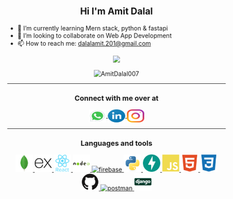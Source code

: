 <h2 align="center">Hi I'm Amit Dalal</h1>

- 🌱 I’m currently learning Mern stack, python & fastapi
- 👯 I’m looking to collaborate on Web App Development
- 📫 How to reach me: dalalamit.201@gmail.com

<!-- <p align="center">
   <img src=" https://github-readme-stats.vercel.app/api?username=AmitDalal007&theme=synthwave&show_icons=true" />
</p>
<p align="center"><img src="https://github-readme-stats.vercel.app/api/top-langs?username=AmitDalal007&show_icons=true&theme=synthwave&locale=en&layout=compact" alt="AmitDalal007" /></p> -->
<p align="center">
<img src = "https://github-readme-stats.vercel.app/api?username=AmitDalal007&show_icons=true&theme=synthwave"/>
</p>

<p align="center"><img src="https://github-readme-stats.vercel.app/api/top-langs?username=AmitDalal007&show_icons=true&theme=synthwave&locale=en&layout=compact" alt="AmitDalal007" /></p>

<hr/>

<h3 align="center">Connect with me over at</h3>

<p align="center">

<a href="https://wa.me/918607430478" target="blank">
    <img align="center" src="Icons/whatsapp.svg" alt="AmitDalal" height="30" width="40" />
</a>
<a href="https://www.linkedin.com/in/amit-dalal-72046b216/" target="blank">
    <img align="center" src="Icons/linkedin.svg" alt="AmitDalal" height="30" width="40" />
</a>
<a href="https://instagram.com/_amit__007" target="blank">
    <img align="center" src="Icons/instagram.svg" alt="AmitDalal" height="30" width="40" />
</a>
</p>

<hr/>

<h3 align="center">Languages and tools</h3>

<p align="center">
<a href="https://www.mongodb.com/cloud/atlas/lp/try2-in?utm_source=google&utm_campaign=gs_apac_india_search_core_brand_atlas_desktop&utm_term=mongodb&utm_medium=cpc_paid_search&utm_ad=e&utm_ad_campaign_id=12212624347" target="_blank"> 
    <img src="https://github.com/devicons/devicon/blob/master/icons/mongodb/mongodb-original.svg" alt="mongoDB" width="40" height="40"/> 
</a>
<a href="https://expressjs.com/" target="_blank"> 
    <img src="https://github.com/devicons/devicon/blob/master/icons/express/express-original.svg" alt="express" width="40" height="40"/> 
</a>
<a href="https://reactnative.dev/" target="_blank"> 
    <img src="https://raw.githubusercontent.com/devicons/devicon/master/icons/react/react-original-wordmark.svg" alt="reactjs" width="40" height="40"/> 
</a>
<a href="https://nodejs.org/en/" target="_blank"> 
    <img src="https://raw.githubusercontent.com/devicons/devicon/master/icons/nodejs/nodejs-original-wordmark.svg" alt="node" width="40" height="40"/> 
</a>
<a href="https://firebase.google.com/" target="_blank"> 
    <img src="https://www.vectorlogo.zone/logos/firebase/firebase-icon.svg" alt="firebase" width="40" height="40"/> 
</a>
<a href="https://www.python.org/" target="_blank"> 
    <img src="https://github.com/devicons/devicon/blob/master/icons/python/python-original.svg" alt="python" width="40" height="40"/> 
</a>
<a href="https://www.python.org/" target="_blank"> 
    <img src="https://github.com/devicons/devicon/blob/master/icons/fastapi/fastapi-original.svg" alt="python" width="40" height="40"/> 
</a>
<a href="https://www.javascript.com/" target="_blank"> 
    <img src="https://github.com/devicons/devicon/blob/master/icons/javascript/javascript-plain.svg" alt="js" width="40" height="40"/> 
</a>
<a href="https://html.com/" target="_blank"> 
    <img src="https://github.com/devicons/devicon/blob/master/icons/html5/html5-plain.svg" alt="html" width="40" height="40"/> 
</a>
<a href="https://www.w3schools.com/css/" target="_blank"> 
    <img src="https://github.com/devicons/devicon/blob/master/icons/css3/css3-plain.svg" alt="css" width="40" height="40"/> 
</a>
<a href="https://git-scm.com/" target="_blank"> 
    <img src="https://github.com/devicons/devicon/blob/master/icons/github/github-original.svg" alt="git" width="40" height="40"/> 
</a>
<a href="https://postman.com" target="_blank"> 
    <img src="https://www.vectorlogo.zone/logos/getpostman/getpostman-icon.svg" alt="postman" width="40" height="40"/> 
</a>
<a href="https://www.djangoproject.com/" target="_blank"> 
    <img src="https://raw.githubusercontent.com/devicons/devicon/master/icons/django/django-original.svg" alt="django" width="40" height="40"/> 
</a>
</p>
